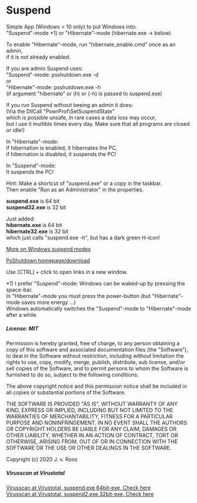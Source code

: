 # Suspend

Simple App (Windows > 10 only) to put Windows into:  
"Suspend"-mode \*1) or
"Hibernate"-mode (hibernate.exe -> below)

To enable "Hibernate"-mode, run "hibernate_enable.cmd" once as an admin,  
if it is not already enabled.  
  
If you are admin Suspend uses:  
"Suspend"-mode: psshutdown.exe -d  
or  
"Hibernate"-mode: psshutdown.exe -h  
(if argument "hibernate" or (h) or (-h) is passed to suspend.exe)  
  
If you run Suspend without beeing an admin it does:   
(Via the DllCall "PowrProf\SetSuspendState"   
which is possible unsafe, in rare cases a data loss may occur,  
but I use it multible times every day. Make sure that all programs are closed or idle!)  
  
In "Hibernate"-mode:  
If hibernation is enabled, it hibernates the PC,  
if hibernation is disabled, it suspends the PC!  
  
In "Suspend"-mode:  
It suspends the PC! 
  
Hint: Make a shortcut of "suspend.exe" or a copy in the taskbar.  
Then enable "Run as an Administrator" in the properties.  
  
**suspend.exe** is 64 bit  
**suspend32.exe** is 32 bit  

Just added:  
**hibernate.exe** is 64 bit  
**hibernate32.exe** is 32 bit  
which just calls "suspend.exe -h", but has a dark green H-icon!  
  
[More on Windows suspend modes](https://superuser.com/questions/71835/what-is-the-difference-between-these-four-sleep-states)  
  
[PsShutdown homepage/download](https://docs.microsoft.com/en-us/sysinternals/downloads/psshutdown)  
  
Use \[CTRL] + click to open links in a new window.  
  
\*1) I prefer "Suspend"-mode: Windows can be waked-up by pressing the space-bar.  
In "Hibernate"-mode you must press the power-button (but "Hibernate"-mode saves more energy ...)  
Windows automatically switches the "Suspend"-mode to "Hibernate"-mode after a while.  
  
##### License: MIT
Permission is hereby granted, free of charge, to any person obtaining a copy of this software and associated documentation files (the "Software"), to deal in the Software without restriction, including without limitation the rights to use, copy, modify, merge, publish, distribute, sub license, and/or sell copies of the Software, and to permit persons to whom the Software is furnished to do so, subject to the following conditions:

The above copyright notice and this permission notice shall be included in all copies or substantial portions of the Software.

THE SOFTWARE IS PROVIDED "AS IS", WITHOUT WARRANTY OF ANY KIND, EXPRESS OR IMPLIED, INCLUDING BUT NOT LIMITED TO THE WARRANTIES OF MERCHANTABILITY, FITNESS FOR A PARTICULAR PURPOSE AND NONINFRINGEMENT. IN NO EVENT SHALL THE AUTHORS OR COPYRIGHT HOLDERS BE LIABLE FOR ANY CLAIM, DAMAGES OR OTHER LIABILITY, WHETHER IN AN ACTION OF CONTRACT, TORT OR OTHERWISE, ARISING FROM, OUT OF OR IN CONNECTION WITH THE SOFTWARE OR THE USE OR OTHER DEALINGS IN THE SOFTWARE.

Copyright (c) 2020 J. v. Roos


##### Virusscan at Virustotal 
[Virusscan at Virustotal, suspend.exe 64bit-exe, Check here](https://www.virustotal.com/gui/url/24af5c1a4133ded2401a39a06cc2850b425575acad9216e7bff28d48cb5e85a2/detection/u-24af5c1a4133ded2401a39a06cc2850b425575acad9216e7bff28d48cb5e85a2-1705873505
)  
[Virusscan at Virustotal, suspend2.exe 32bit-exe, Check here](https://www.virustotal.com/gui/url/48fada23cf45f0f62a6f8e47b39c0213855ecac4300eecb684fcc0e1fc1a8ddd/detection/u-48fada23cf45f0f62a6f8e47b39c0213855ecac4300eecb684fcc0e1fc1a8ddd-1705873506
)  

